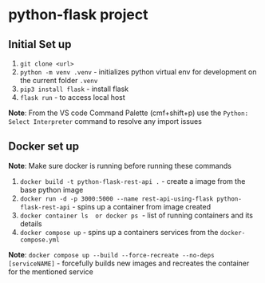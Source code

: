 # python-flask project

## Initial Set up

1. ```git clone <url>```
2. ```python -m venv .venv``` - initializes python virtual env for development on the current folder `.venv`
3. ```pip3 install flask``` - install flask
4. ```flask run``` - to access local host

**Note**: From the VS code Command Palette (cmf+shift+p) use the `Python: Select Interpreter` command to resolve any import issues

## Docker set up

**Note**: Make sure docker is running before running these commands

1. `docker build -t python-flask-rest-api .` - create a image from the base python image
2. `docker run -d -p 3000:5000 --name rest-api-using-flask python-flask-rest-api` - spins up a container from image created
3. `docker container ls  or docker ps`  - list of running containers and its details
4. `docker compose up` - spins up a containers services from the `docker-compose.yml`

**Note**: `docker compose up --build --force-recreate --no-deps [serviceNAME]` - forcefully builds new images and recreates the  container for the mentioned service